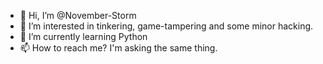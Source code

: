 - 👋 Hi, I’m @November-Storm
- 👀 I’m interested in tinkering, game-tampering and some minor hacking.
- 🌱 I’m currently learning Python
- 📫 How to reach me? I'm asking the same thing. 

<!---
November-Storm/November-Storm is a ✨ special ✨ repository because its `README.md` (this file) appears on your GitHub profile.
You can click the Preview link to take a look at your changes.
--->
